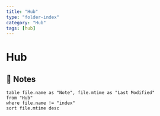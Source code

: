 ```yaml
---
title: "Hub"
type: "folder-index"
category: "Hub"
tags: [hub]
---
```


# Hub

## 📄 Notes
```dataview
table file.name as "Note", file.mtime as "Last Modified"
from "Hub"
where file.name != "index"
sort file.mtime desc
```
